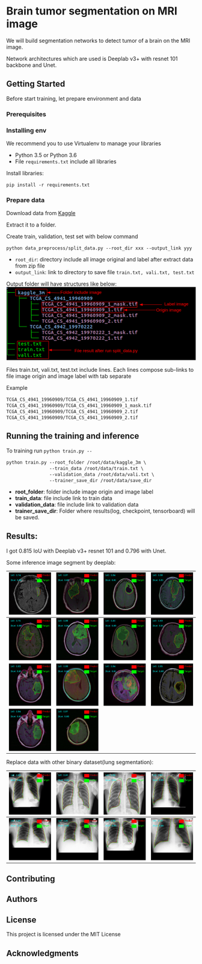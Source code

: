 # Brain tumor segmentation on MRI image 

We will build segmentation networks to detect tumor of a brain on the MRI image.

Network architectures which are used is Deeplab v3+ with resnet 101 backbone and Unet.
 

## Getting Started

Before start training, let prepare environment and data

### Prerequisites
### Installing env
We recommend you to use Virtualenv to manage your libraries
- Python 3.5 or Python 3.6
- File `requirements.txt` include all libraries 

Install libraries:
```
pip install -r requirements.txt
```

### Prepare data

Download data from  [Kaggle](https://www.kaggle.com/mateuszbuda/lgg-mri-segmentation)

Extract it to a folder. 

Create train, validation, test set with below command 

```
python data_preprocess/split_data.py --root_dir xxx --output_link yyy
```

- `root_dir`: directory include all image original and label after extract data from zip file
- `output_link`: link to directory to save file `train.txt, vali.txt, test.txt` 

Output folder will have structures like below:
![](images/data_structure.png)

Files train.txt, vali.txt, test.txt include lines. Each lines compose sub-links to file image origin and image label with tab separate

Example
```
TCGA_CS_4941_19960909/TCGA_CS_4941_19960909_1.tif   TCGA_CS_4941_19960909/TCGA_CS_4941_19960909_1_mask.tif
TCGA_CS_4941_19960909/TCGA_CS_4941_19960909_2.tif   TCGA_CS_4941_19960909/TCGA_CS_4941_19960909_2.tif
```
## Running the training and inference 

To training run `python train.py --`
```
python train.py --root_folder /root/data/kaggle_3m \
                --train_data /root/data/train.txt \
                --validation_data /root/data/vali.txt \
                --trainer_save_dir /root/data/save_dir
```
- **root_folder**: folder include image origin and image label
- **train_data**: file include link to train data
- **validation_data**: file include link to validation data
- **trainer_save_dir**: Folder where results(log, checkpoint, tensorboard) will be saved.

## Results:

I got 0.815 IoU with Deeplab v3+ resnet 101 and 0.796 with Unet.

Some inference image segment by deeplab: 

| ![](images/sample1.png) |![](images/sample2.png) | ![](images/sample3.png) | ![](images/sample4.png) |
:-------------------------:|:-------------------------:|:-------------------------:|:-------------------------:
| ![](images/sample5.png) |![](images/sample6.png) | ![](images/sample7.png) | ![](images/sample8.png) |
| ![](images/sample9.png) |![](images/sample10.png) | ![](images/sample11.png) | ![](images/sample12.png) |
| ![](images/sample13.png) |![](images/sample14.png) |  | |

Replace data with other binary dataset(lung segmentation):

| ![](images/lung_sample1.png) |![](images/lung_sample2.png) | ![](images/lung_sample3.png) | ![](images/lung_sample4.png) |
:-------------------------:|:-------------------------:|:-------------------------:|:-------------------------:
| ![](images/lung_sample5.png) |![](images/lung_sample6.png) | ![](images/lung_sample7.png) | ![](images/lung_sample8.png) |

## Contributing

## Authors


## License

This project is licensed under the MIT License

## Acknowledgments

